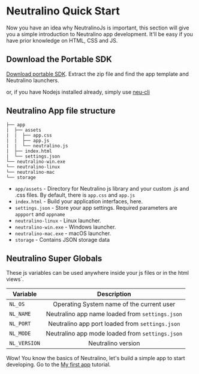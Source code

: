 # Neutralino Quick Start

Now you have an idea why NeutralinoJs is important, this section will give you a simple introduction to Neutralino app development. It'll be easy if you have prior knowledge on HTML, CSS and JS.


## Download the Portable SDK

[Download portable SDK](https://github.com/neutralinojs/neutralinojs/releases). Extract the zip file and find the app template and Neutralino launchers. 

or, if you have Nodejs installed already, simply use [neu-cli](#/tools/cli)

## Neutralino App file structure

```
├── app
|  ├── assets
|  |  ├── app.css
|  |  ├── app.js
|  |  └── neutralino.js
|  ├── index.html
|  └── settings.json
└── neutralino-win.exe
└── neutralino-linux
└── neutralino-mac
└── storage
```

- `app/assets` - Directory for Neutralino js library and your custom .js and .css files. By default, there is `app.css` and `app.js`
- `index.html` - Build your application interfaces, here.
- `settings.json` - Store your app settings. Required parameters are `appport` and `appname`
- `neutralino-linux` - Linux launcher.
- `neutralino-win.exe` - Windows launcher.
- `neutralino-mac.exe` - macOS launcher.
- `storage` - Contains JSON storage data

## Neutralino Super Globals

These js variables can be used anywhere inside your js files or in the html views`.

| Variable      | Description                                      |
| ------------- |:------------------------------------------------:|
| `NL_OS`       | Operating System name of the current user        |
| `NL_NAME`     | Neutralino app name loaded from `settings.json`  |
| `NL_PORT`     | Neutralino app port loaded from `settings.json`  |
| `NL_MODE`     | Neutralino app mode loaded from `settings.json`  |
| `NL_VERSION`  | Neutralino version                               |

Wow! You know the basics of Neutralino, let's build a simple app to start developing. Go to the [My first app](gettingstarted/firstapp) tutorial.

 
